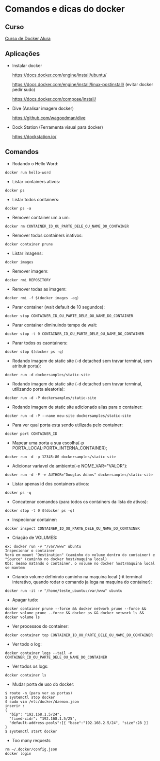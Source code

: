 # Comandos e dicas do docker

## Curso

[Curso de Docker Alura](https://cursos.alura.com.br/course/docker-e-docker-compose)

## Aplicações

- Instalar docker

  https://docs.docker.com/engine/install/ubuntu/
  
  https://docs.docker.com/engine/install/linux-postinstall/ (evitar docker pedir sudo)
  
  https://docs.docker.com/compose/install/

- Dive (Analisar imagem docker)

  https://github.com/wagoodman/dive
  
- Dock Station (Ferramenta visual para docker)

  https://dockstation.io/

## Comandos

- Rodando o Hello Word:

```docker run hello-word```

- Listar containers ativos:

```docker ps```

- Listar todos containers:

```docker ps -a```

- Remover container um a um:

```docker rm CONTAINER_ID_OU_PARTE_DELE_OU_NAME_DO_CONTAINER```

- Remover todos containers inativos:

```docker container prune```

- Listar imagens:
 
```docker images```

- Remover imagem:

```docker rmi REPOSITORY```

- Remover todas as imagem:

```docker rmi -f $(docker images -aq)```

- Parar container (wait default de 10 segundos):

```docker stop CONTAINER_ID_OU_PARTE_DELE_OU_NAME_DO_CONTAINER```

- Parar container diminuindo tempo de wait:

```docker stop -t 0 CONTAINER_ID_OU_PARTE_DELE_OU_NAME_DO_CONTAINER```

- Parar todos os caontainers:

```docker stop $(docker ps -q)```

- Rodando imagem de static site (-d detached sem travar terminal, sem atribuir porta):

```docker run -d dockersamples/static-site```

- Rodando imagem de static site (-d detached sem travar terminal, utilizando porta aleatoria):

```docker run -d -P dockersamples/static-site```

- Rodando imagem de static site adicionado alias para o container:

```docker run -d -P --name meu-site dockersamples/static-site```

- Para ver qual porta esta sendo utilizada pelo container:

```docker port CONTAINER_ID```

- Mapear uma porta a sua escolha(-p PORTA_LOCAL:PORTA_INTERNA_CONTAINER);

```docker run -d -p 12345:80 dockersamples/static-site```

- Adicionar variavel de ambiente(-e NOME_VAR="VALOR"):

```docker run -d -P -e AUTHOR="Douglas Adams" dockersamples/static-site```

- Listar apenas id dos containers ativos:

```docker ps -q```

- Concatenar comandos (para todos os containers da lista de ativos):

```docker stop -t 0 $(docker ps -q)```

- Inspecionar container:

```docker inspect CONTAINER_ID_OU_PARTE_DELE_OU_NAME_DO_CONTAINER```

- Criação de VOLUMES:

```
ex: docker run -v "/var/www" ubuntu
Inspecionar o container
Verá em mount "Destination" (caminho do volume dentro do container) e "Source" (caminho no docker host/maquina local)
Obs: mesmo matando o container, o volume no docker host/maquina local se mantem
```

- Criando volume definindo caminho na maquina local (-it terminal interativo, quando rodar o comando ja loga na maquina do container):

```docker run -it -v "/home/teste_ubuntu:/var/www" ubuntu```

- Apagar tudo:

```docker container prune --force && docker network prune --force && docker volume prune --force && docker ps && docker network ls && docker volume ls```

- Ver processos do container:

```docker container top CONTAINER_ID_OU_PARTE_DELE_OU_NAME_DO_CONTAINER```

- Ver todo o log:

```docker container logs --tail -n CONTAINER_ID_OU_PARTE_DELE_OU_NAME_DO_CONTAINER```

- Ver todos os logs:
  
```docker container ls```

- Mudar porta de uso do docker:

```
$ route -n (para ver as portas)
$ systemctl stop docker
$ sudo vim /etc/docker/daemon.json
inserir :
{
  "bip": "192.168.1.5/24", 
  "fixed-cidr": "192.168.1.5/25", 
  "default-address-pools":[{ "base":"192.168.2.5/24", "size":28 }]
} 
$ systemctl start docker
```

- Too many requests

```
rm ~/.docker/config.json
docker login
```

